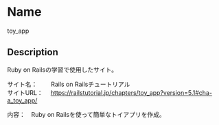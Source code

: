 Name
====
toy_app


## Description
Ruby on Railsの学習で使用したサイト。<br>

サイト名：　 　Rails on Railsチュートリアル</br>
サイトURL： 　https://railstutorial.jp/chapters/toy_app?version=5.1#cha-a_toy_app/</br>

内容：　Ruby on Railsを使って簡単なトイアプリを作成。
